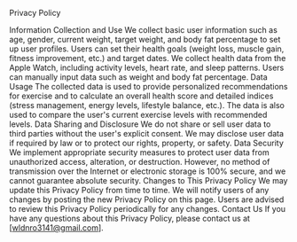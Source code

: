 Privacy Policy

Information Collection and Use
We collect basic user information such as age, gender, current weight, target weight, and body fat percentage to set up user profiles.
Users can set their health goals (weight loss, muscle gain, fitness improvement, etc.) and target dates.
We collect health data from the Apple Watch, including activity levels, heart rate, and sleep patterns.
Users can manually input data such as weight and body fat percentage.
Data Usage
The collected data is used to provide personalized recommendations for exercise and to calculate an overall health score and detailed indices (stress management, energy levels, lifestyle balance, etc.).
The data is also used to compare the user's current exercise levels with recommended levels.
Data Sharing and Disclosure
We do not share or sell user data to third parties without the user's explicit consent.
We may disclose user data if required by law or to protect our rights, property, or safety.
Data Security
We implement appropriate security measures to protect user data from unauthorized access, alteration, or destruction.
However, no method of transmission over the Internet or electronic storage is 100% secure, and we cannot guarantee absolute security.
Changes to This Privacy Policy
We may update this Privacy Policy from time to time. We will notify users of any changes by posting the new Privacy Policy on this page.
Users are advised to review this Privacy Policy periodically for any changes.
Contact Us
If you have any questions about this Privacy Policy, please contact us at [wldnro3141@gmail.com].
